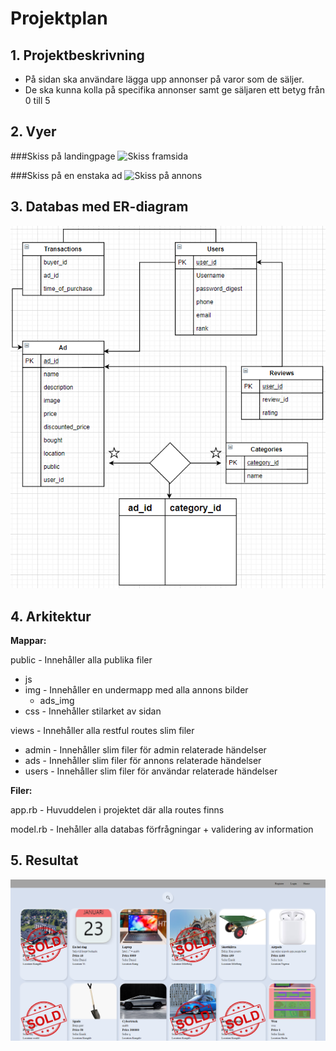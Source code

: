 # Projektplan

## 1. Projektbeskrivning
* På sidan ska användare lägga upp annonser på varor som de säljer.
* De ska kunna kolla på specifika annonser samt ge säljaren ett betyg från 0 till 5
## 2. Vyer
###Skiss på landingpage
![Skiss framsida](https://i.imgur.com/I6jGW0l.png)

###Skiss på en enstaka ad
![Skiss på annons](https://i.imgur.com/YjhzG6k.png)
## 3. Databas med ER-diagram 
![ER-diagram](misc/ER-Diagram.png)
## 4. Arkitektur
__Mappar:__

public - Innehåller alla publika filer
* js 
* img - Innehåller en undermapp med alla annons bilder
  * ads_img
* css - Innehåller stilarket av sidan

views - Innehåller alla restful routes slim filer
* admin - Innehåller slim filer för admin relaterade händelser
* ads - Innehåller slim filer för annons relaterade händelser
* users - Innehåller slim filer för användar relaterade händelser

__Filer:__

app.rb - Huvuddelen i projektet där alla routes finns

model.rb - Inehåller alla databas förfrågningar + validering av information

## 5. Resultat
![Landingpage](landingpage.png)
